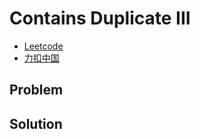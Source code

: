 # Contains Duplicate III

- [Leetcode](https://leetcode.com/problems/contains-duplicate-iii)
- [力扣中国](https://leetcode.cn/problems/contains-duplicate-iii)

## Problem

[](desc.md ':include')

## Solution

[](solution.cpp ':include :type=code cpp')
